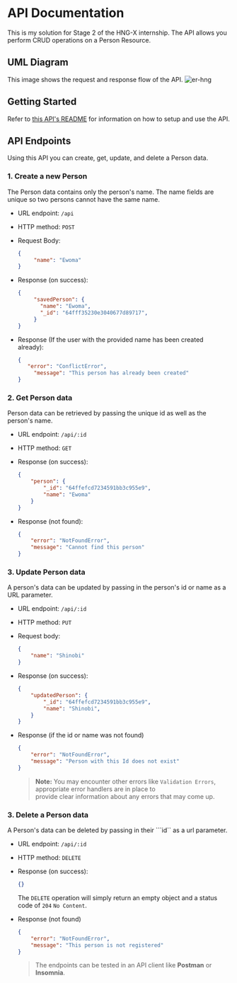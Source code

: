 # API Documentation
This is my solution for Stage 2 of the HNG-X internship. The API allows you perform CRUD operations on a Person Resource.
## UML Diagram
This image shows the request and response flow of the API.
![er-hng](https://github.com/ewomatc/hng-stage-2/assets/107651392/a77ccfd2-2477-477a-8f58-5556e3b2228c)

## Getting Started
Refer to [this API's README](https://github.com/ewomatc/hng-stage-2/blob/main/README.md) for information on how to setup and use the API.
## API Endpoints
Using this API you can create, get, update, and delete a Person data. 
### 1. Create a new Person
The Person data contains only the person's name. The name fields are unique so two persons cannot have the same name.
   
   - URL endpoint: ```/api```
   - HTTP method: ```POST```
   - Request Body:
     
     ```JSON
     {
	      "name": "Ewoma"
     }
     ```
   - Response (on success):
     
     ```JSON
     {
	      "savedPerson": {
		    "name": "Ewoma",
		    "_id": "64fff35230e3040677d89717",
	      }
     }
     ```
   - Response (If the user with the provided name has been created already):
     
     ```JSON
     {
        "error": "ConflictError",
	      "message": "This person has already been created"
     }
     ```
### 2. Get Person data
Person data can be retrieved by passing the unique id as well as the person's name.
- URL endpoint: ```/api/:id```
- HTTP method: ```GET```
- Response (on success):
  
  ```JSON
  {
	  "person": {
		  "_id": "64ffefcd7234591bb3c955e9",
		  "name": "Ewoma"
	  }
  }
  ```
- Response (not found):
  
  ```JSON
  {
	  "error": "NotFoundError",
	  "message": "Cannot find this person"
  }
  ```
### 3. Update Person data
A person's data can be updated by passing in the person's id or name as a URL parameter.
- URL endpoint: ```/api/:id```
- HTTP method: ```PUT```
- Request body:
  
  ```JSON
  {
	  "name": "Shinobi"
  }
  ```
- Response (on success):
  
  ```JSON
  {
	  "updatedPerson": {
		  "_id": "64ffefcd7234591bb3c955e9",
		  "name": "Shinobi",
	  }
  }
  ```
- Response (if the id or name was not found)
  
  ```JSON
  {
	  "error": "NotFoundError",
	  "message": "Person with this Id does not exist"
  }
  ```
  > **Note:** You may encounter other errors like ```Validation Errors```, appropriate error handlers are in place to     
    provide clear information about any errors that may come up.

### 3. Delete a Person data
A Person's data can be deleted by passing in their ```id`` as a url parameter.

- URL endpoint: ```/api/:id```
- HTTP method: ```DELETE```
- Response (on success):
  
  ```JSON
  {}
  ```
  The ```DELETE``` operation will simply return an empty object and a status code of ```204``` ```No Content```.
- Response (not found)
  
  ```JSON
  {
	  "error": "NotFoundError",
	  "message": "This person is not registered"
  }
  ```

  > The endpoints can be tested in an API client like **Postman** or **Insomnia**.
